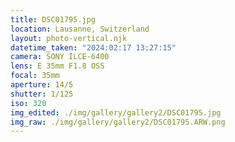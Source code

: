 ```yaml
---
title: DSC01795.jpg
location: Lausanne, Switzerland
layout: photo-vertical.njk
datetime_taken: "2024:02:17 13:27:15"
camera: SONY ILCE-6400
lens: E 35mm F1.8 OSS
focal: 35mm
aperture: 14/5
shutter: 1/125
iso: 320
img_edited: ./img/gallery/gallery2/DSC01795.jpg
img_raw: ./img/gallery/gallery2/DSC01795.ARW.png
---
```

